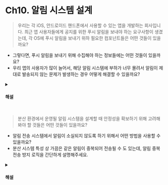 # Ch10. 알림 시스템 설계

> 우리는 각 iOS, 안드로이드 핸드폰에서 사용할 수 있는 앱을 개발하는 회사입니다. 최근 앱 사용자들에게 공지를 위한 푸시 알림을 보내야 하는 요구사항이 생겼는데, 각 OS에 푸시 알림을 보내기 위하 필요한 컴포넌트들은 어떤 것들이 있을까요?

* 그렇다면, 푸시 알림을 보내기 위해 수집해야 하는 정보들에는 어떤 것들이 있을까요?
* 우리 앱의 사용자가 많이 늘어서, 해당 알림 시스템에 부하가 너무 몰려서 알림이 제대로 발송되지 않는 문제가 발생하는 경우 어떻게 해결할 수 있을까요?

<details>
<summary><h4>해설</h4></summary>

> 우리는 각 iOS, 안드로이드 핸드폰에서 사용할 수 있는 앱을 개발하는 회사입니다. 최근 앱 사용자들에게 공지를 위한 푸시 알림을 보내야 하는 요구사항이 생겼는데, 각 OS에 푸시 알림을 보내기 위하 필요한 컴포넌트들은 어떤 것들이 있을까요?
* iOS 같은 경우 알림 제공자, APNS, iOS 단말이 있을 것이고, 안드로이드의 경우 알림 제공자, FCM, 안드로이드 단말이 있을 수 있다.

> 그렇다면, 푸시 알림을 보내기 위해 수집해야 하는 정보들에는 어떤 것들이 있을까요?
* APNS, FCM에서 푸시 알림을 보내기 위해서 꼭 필요한 정보로는 단말 토큰이 필요할 수 있다. 그 외에 필요하다고 생각하는 추가적인 정보들을 선택적으로 수집할 수 있다.

> 우리 앱의 사용자가 많이 늘어서, 해당 알림 시스템에 부하가 너무 몰려서 알림이 제대로 발송되지 않는 문제가 발생하는 경우 어떻게 해결할 수 있을까요?
* 다양한 방법이 있을 수 있다. 먼저 알림 시스템 서버를 확장하고, APNS와 FCM과 같은 제 3자 제공 서비스 전에 메시지 큐를 사용해서 시스템 컴포넌트 사이의 강한 결합을 끊을 수 있다. 또한 데이터베이스와 캐시를 알림 시스템의 주 서버에서 분리할 수 있다.

</details>
<br>

> 분산 환경에서 운영될 알림 시스템을 설계할 때 안정성을 확보하기 위해 고려해봐야 할 것들은 어떤 것들이 있을까요?

* 알림 전송 시스템에서 알림이 소실되지 않도록 하기 위해서 어떤 방법을 사용할 수 있을까요?
* 분산 시스템 특성 상 가끔은 같은 알림이 중복되어 전송될 수 도 있는데, 알림 중복 전송 방지 로직을 간단하게 설명해주세요.

<details>
<summary><h4>해설</h4></summary>

> 분산 환경에서 운영될 알림 시스템을 설계할 때 안정성을 확보하기 위해 고려해봐야 할 것들은 어떤 것들이 있을까요?
* 데이터 손실 방지, 알림 중복 전송 방지를 고려해야 한다.

> 알림 전송 시스템에서 알림이 소실되지 않도록 하기 위해서 어떤 방법을 사용할 수 있을까요? 
* 알림 데이터를 데이터베이스에 보관하고 재시도 메커니즘을 구현해야 한다. 전송에 실패한 알림은 다시 큐에 넣고 지정된 횟수만큼 재시도한다.

> 분산 시스템 특성 상 가끔은 같은 알림이 중복되어 전송될 수 도 있는데, 알림 중복 전송 방지 로직을 간단하게 설명해주세요.
* 보내야 할 알림이 도착하면 그 이벤트 ID를 검사하여 이전에 본 적이 있는 이벤트인지 살핀다. 중복된 이벤트라면 버리고, 그렇지 않다면 알림을 발송한다.

</details>
